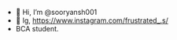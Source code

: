 - 👋 Hi, I’m @sooryansh001
- 👀 Ig, https://www.instagram.com/frustrated_.s/
- BCA student.

<!---
sooryansh001/sooryansh001 is a ✨ special ✨ repository because its `README.md` (this file) appears on your GitHub profile.
You can click the Preview link to take a look at your changes.
--->
